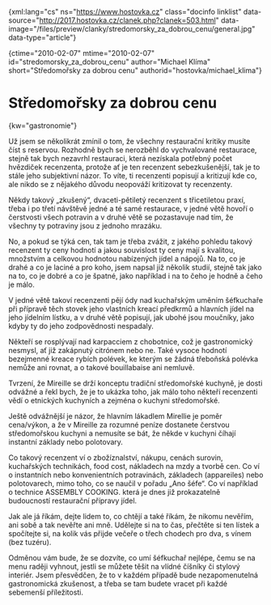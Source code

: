 
{xml:lang="cs" ns="https://www.hostovka.cz" class="docinfo linklist" data-source="http://2017.hostovka.cz/clanek.php?clanek=503.html" data-image="/files/preview/clanky/stredomorsky\_za\_dobrou_cenu/general.jpg" data-type="article"}

{ctime="2010-02-07" mtime="2010-02-07" id="stredomorsky\_za\_dobrou\_cenu" author="Michael Klíma" short="Středomořsky za dobrou cenu" authorid="hostovka/michael\_klima"}

# Středomořsky za dobrou cenu

<!-- generated attribute kw by user_udpatekw.sh on 2019-04-16, do not edit -->

{kw="gastronomie"}

Už jsem se několikrát zmínil o tom, že všechny restaurační kritiky musíte číst s reservou. Rozhodně bych se nerozběhl do vychvalované restaurace, stejně tak bych nezavrhl restauraci, která nezískala potřebný počet hvězdiček recenzenta, protože ať je ten recenzent sebezkušenější, tak je to stále jeho subjektivní názor. To víte, ti recenzenti popisují a kritizují kde co, ale nikdo se z nějakého důvodu neopováží kritizovat ty recenzenty.

Někdy takový „zkušený“, dvaceti-pětiletý recenzent s třicetiletou praxí, třeba i po třetí návštěvě jedné a té samé restaurace, v jedné větě hovoří o čerstvosti všech potravin a v druhé větě se pozastavuje nad tím, že všechny ty potraviny jsou z jednoho mrazáku.

No, a pokud se týká cen, tak tam je třeba zvážit, z jakého pohledu takový recenzent ty ceny hodnotí a jakou souvislost ty ceny mají s kvalitou, množstvím a celkovou hodnotou nabízených jídel a nápojů. Na to, co je drahé a co je laciné a pro koho, jsem napsal již několik studií, stejně tak jako na to, co je dobré a co je špatné, jako například i na to čeho je hodně a čeho je málo.

V jedné větě takoví recenzenti pějí ódy nad kuchařským uměním šéfkuchaře při přípravě těch stovek jeho vlastních kreací předkrmů a hlavních jídel na jeho jídelním lístku, a v druhé větě popisují, jak ubohé jsou moučníky, jako kdyby ty do jeho zodpovědnosti nespadaly.

Někteří se rosplývají nad karpacciem z chobotnice, což je gastronomický nesmysl, ať již zakápnutý citrónem nebo ne. Také vysoce hodnotí bezejmenné kreace rybích polévek, ke kterým se žádná třeboňská polévka nemůže ani rovnat, a o takové bouillabaise ani nemluvě.

Tvrzení, že Mireille se drží konceptu tradiční středomořské kuchyně, je dosti odvážné a řekl bych, že je to ukázka toho, jak málo toho někteří recenzenti vědí o etnických kuchyních a zejména o kuchyni středomořské.

Ještě odvážnější je názor, že hlavním lákadlem Mirellie je poměr cena/výkon, a že v Mireille za rozumné peníze dostanete čerstvou středomořskou kuchyni a nemusíte se bát, že někde v kuchyni číhají instantní základy nebo polotovary.

Co takový recenzent ví o zbožíznalství, nákupu, cenách surovin, kuchařských technikách, food cost, nákladech na mzdy a tvorbě cen. Co ví o instantních nebo konvenientních potravinách, základech (appareiles) nebo polotovarech, mimo toho, co se naučil v pořadu „Ano šéfe“. Co ví například o technice ASSEMBLY COOKING. která je dnes již prokazatelně budoucností restaurační přípravy jídel.

Jak ale já říkám, dejte lidem to, co chtějí a také říkám, že nikomu nevěřím, ani sobě a tak nevěřte ani mně. Udělejte si na to čas, přečtěte si ten lístek a spočítejte si, na kolik vás přijde večeře o třech chodech pro dva, s vínem (bez tuzéru).

Odměnou vám bude, že se dozvíte, co umí šéfkuchař nejlépe, čemu se na menu raději vyhnout, jestli se můžete těšit na vlídné číšníky či stylový interiér. Jsem přesvědčen, že to v každém případě bude nezapomenutelná gastronomická zkušenost, a třeba se tam budete vracet při každé sebemenší příležitosti.

